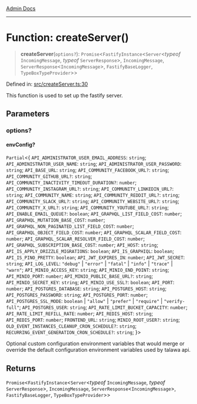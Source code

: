 [Admin Docs](/)

***

# Function: createServer()

> **createServer**(`options?`): `Promise`\<`FastifyInstance`\<`Server`\<*typeof* `IncomingMessage`, *typeof* `ServerResponse`\>, `IncomingMessage`, `ServerResponse`\<`IncomingMessage`\>, `FastifyBaseLogger`, `TypeBoxTypeProvider`\>\>

Defined in: [src/createServer.ts:30](https://github.com/Sourya07/talawa-api/blob/3df16fa5fb47e8947dc575f048aef648ae9ebcf8/src/createServer.ts#L30)

This function is used to set up the fastify server.

## Parameters

### options?

#### envConfig?

`Partial`\<\{ `API_ADMINISTRATOR_USER_EMAIL_ADDRESS`: `string`; `API_ADMINISTRATOR_USER_NAME`: `string`; `API_ADMINISTRATOR_USER_PASSWORD`: `string`; `API_BASE_URL`: `string`; `API_COMMUNITY_FACEBOOK_URL?`: `string`; `API_COMMUNITY_GITHUB_URL?`: `string`; `API_COMMUNITY_INACTIVITY_TIMEOUT_DURATION?`: `number`; `API_COMMUNITY_INSTAGRAM_URL?`: `string`; `API_COMMUNITY_LINKEDIN_URL?`: `string`; `API_COMMUNITY_NAME`: `string`; `API_COMMUNITY_REDDIT_URL?`: `string`; `API_COMMUNITY_SLACK_URL?`: `string`; `API_COMMUNITY_WEBSITE_URL?`: `string`; `API_COMMUNITY_X_URL?`: `string`; `API_COMMUNITY_YOUTUBE_URL?`: `string`; `API_ENABLE_EMAIL_QUEUE?`: `boolean`; `API_GRAPHQL_LIST_FIELD_COST`: `number`; `API_GRAPHQL_MUTATION_BASE_COST`: `number`; `API_GRAPHQL_NON_PAGINATED_LIST_FIELD_COST`: `number`; `API_GRAPHQL_OBJECT_FIELD_COST`: `number`; `API_GRAPHQL_SCALAR_FIELD_COST`: `number`; `API_GRAPHQL_SCALAR_RESOLVER_FIELD_COST`: `number`; `API_GRAPHQL_SUBSCRIPTION_BASE_COST`: `number`; `API_HOST`: `string`; `API_IS_APPLY_DRIZZLE_MIGRATIONS`: `boolean`; `API_IS_GRAPHIQL`: `boolean`; `API_IS_PINO_PRETTY`: `boolean`; `API_JWT_EXPIRES_IN`: `number`; `API_JWT_SECRET`: `string`; `API_LOG_LEVEL`: `"debug"` \| `"error"` \| `"fatal"` \| `"info"` \| `"trace"` \| `"warn"`; `API_MINIO_ACCESS_KEY`: `string`; `API_MINIO_END_POINT`: `string`; `API_MINIO_PORT`: `number`; `API_MINIO_PUBLIC_BASE_URL?`: `string`; `API_MINIO_SECRET_KEY`: `string`; `API_MINIO_USE_SSL?`: `boolean`; `API_PORT`: `number`; `API_POSTGRES_DATABASE`: `string`; `API_POSTGRES_HOST`: `string`; `API_POSTGRES_PASSWORD`: `string`; `API_POSTGRES_PORT`: `number`; `API_POSTGRES_SSL_MODE`: `boolean` \| `"allow"` \| `"prefer"` \| `"require"` \| `"verify-full"`; `API_POSTGRES_USER`: `string`; `API_RATE_LIMIT_BUCKET_CAPACITY`: `number`; `API_RATE_LIMIT_REFILL_RATE`: `number`; `API_REDIS_HOST`: `string`; `API_REDIS_PORT`: `number`; `FRONTEND_URL`: `string`; `MINIO_ROOT_USER?`: `string`; `OLD_EVENT_INSTANCES_CLEANUP_CRON_SCHEDULE?`: `string`; `RECURRING_EVENT_GENERATION_CRON_SCHEDULE?`: `string`; \}\>

Optional custom configuration environment variables that would merge or override the default configuration environment variables used by talawa api.

## Returns

`Promise`\<`FastifyInstance`\<`Server`\<*typeof* `IncomingMessage`, *typeof* `ServerResponse`\>, `IncomingMessage`, `ServerResponse`\<`IncomingMessage`\>, `FastifyBaseLogger`, `TypeBoxTypeProvider`\>\>
